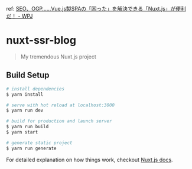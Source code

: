 ref: [SEO、OGP……Vue.js製SPAの「困った」を解決できる「Nuxt.js」が便利だ！ - WPJ](https://www.webprofessional.jp/nuxt-js-universal-vue-js/)

# nuxt-ssr-blog

> My tremendous Nuxt.js project

## Build Setup

``` bash
# install dependencies
$ yarn install

# serve with hot reload at localhost:3000
$ yarn run dev

# build for production and launch server
$ yarn run build
$ yarn start

# generate static project
$ yarn run generate
```

For detailed explanation on how things work, checkout [Nuxt.js docs](https://nuxtjs.org).
